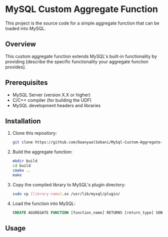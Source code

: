 # MySQL Custom Aggregate Function

This project is the source code for a simple aggregate function that can be loaded into MySQL.

## Overview

This custom aggregate function extends MySQL's built-in functionality by providing [describe the specific functionality your aggregate function provides].

## Prerequisites

- MySQL Server (version X.X or higher)
- C/C++ compiler (for building the UDF)
- MySQL development headers and libraries

## Installation

1. Clone this repository:
   ```bash
   git clone https://github.com/DaanyaalSobani/MySql-Custom-Aggregate-UDFs
   ```

2. Build the aggregate function:
   ```bash
   mkdir build 
   cd build 
   cmake .. 
   make
   ```

3. Copy the compiled library to MySQL's plugin directory:
   ```bash
   sudo cp [library-name].so /usr/lib/mysql/plugin/
   ```

4. Load the function into MySQL:
   ```sql
   CREATE AGGREGATE FUNCTION [function_name] RETURNS [return_type] SONAME '[library-name].so';
   ```

## Usage
